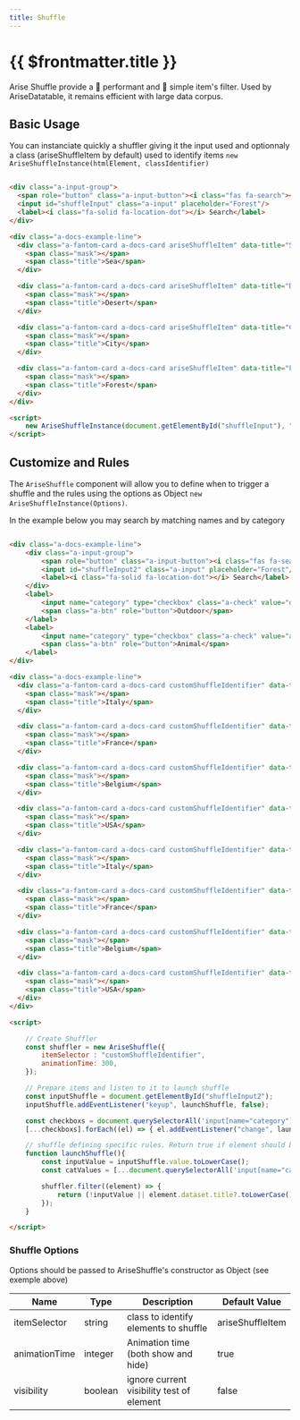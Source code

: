 ```yaml
---
title: Shuffle
---
```


# {{ $frontmatter.title }}

Arise Shuffle provide a 💪 performant and 🧠 simple item's filter. Used by AriseDatatable, it remains efficient with large data corpus.

## Basic Usage

You can instanciate quickly a shuffler giving it the input used and optionnaly a class (ariseShuffleItem by default) used to identify items `new AriseShuffleInstance(htmlElement, classIdentifier)`

<PreviewAndCopyCode>

```html

<div class="a-input-group">
  <span role="button" class="a-input-button"><i class="fas fa-search"></i></span>
  <input id="shuffleInput" class="a-input" placeholder="Forest"/>
  <label><i class="fa-solid fa-location-dot"></i> Search</label>
</div>

<div class="a-docs-example-line">
  <div class="a-fantom-card a-docs-card ariseShuffleItem" data-title="Sea" style="background-image:url('https://picsum.photos/id/16/200');">
    <span class="mask"></span>
    <span class="title">Sea</span>
  </div>

  <div class="a-fantom-card a-docs-card ariseShuffleItem" data-title="Desert" style="background-image:url('https://picsum.photos/id/46/200');">
    <span class="mask"></span>
    <span class="title">Desert</span>
  </div>

  <div class="a-fantom-card a-docs-card ariseShuffleItem" data-title="City" style="background-image:url('https://picsum.photos/id/57/200');">
    <span class="mask"></span>
    <span class="title">City</span>
  </div>

  <div class="a-fantom-card a-docs-card ariseShuffleItem" data-title="Forest" style="background-image:url('https://picsum.photos/id/412/200');">
    <span class="mask"></span>
    <span class="title">Forest</span>
  </div>
</div>

```

```html
<script>
    new AriseShuffleInstance(document.getElementById("shuffleInput"), "ariseShuffleItem");
</script>
```

</PreviewAndCopyCode>

## Customize and Rules

The `AriseShuffle` component will allow you to define when to trigger a shuffle and the rules using the options as Object `new AriseShuffleInstance(Options)`.

In the example below you may search by matching names and by category

<PreviewAndCopyCode>

```html

<div class="a-docs-example-line">
    <div class="a-input-group">
        <span role="button" class="a-input-button"><i class="fas fa-search"></i></span>
        <input id="shuffleInput2" class="a-input" placeholder="Forest"/>
        <label><i class="fa-solid fa-location-dot"></i> Search</label>
    </div>
    <label>
		<input name="category" type="checkbox" class="a-check" value="outdoor" checked>
		<span class="a-btn" role="button">Outdoor</span>
	</label>
	<label>
		<input name="category" type="checkbox" class="a-check" value="animal" checked>
		<span class="a-btn" role="button">Animal</span>
	</label>
</div>

<div class="a-docs-example-line">
  <div class="a-fantom-card a-docs-card customShuffleIdentifier" data-title="Italy" data-category="outdoor" style="background-image:url('https://picsum.photos/id/16/200');">
    <span class="mask"></span>
    <span class="title">Italy</span>
  </div>

  <div class="a-fantom-card a-docs-card customShuffleIdentifier" data-title="France" data-category="outdoor" style="background-image:url('https://picsum.photos/id/46/200');">
    <span class="mask"></span>
    <span class="title">France</span>
  </div>

  <div class="a-fantom-card a-docs-card customShuffleIdentifier" data-title="Belgium" data-category="outdoor" style="background-image:url('https://picsum.photos/id/57/200');">
    <span class="mask"></span>
    <span class="title">Belgium</span>
  </div>

  <div class="a-fantom-card a-docs-card customShuffleIdentifier" data-title="USA" data-category="outdoor" style="background-image:url('https://picsum.photos/id/412/200');">
    <span class="mask"></span>
    <span class="title">USA</span>
  </div>

  <div class="a-fantom-card a-docs-card customShuffleIdentifier" data-title="Italy" data-category="animal" style="background-image:url('https://picsum.photos/id/718/200');">
    <span class="mask"></span>
    <span class="title">Italy</span>
  </div>

  <div class="a-fantom-card a-docs-card customShuffleIdentifier" data-title="France" data-category="animal" style="background-image:url('https://picsum.photos/id/659/200');">
    <span class="mask"></span>
    <span class="title">France</span>
  </div>

  <div class="a-fantom-card a-docs-card customShuffleIdentifier" data-title="Belgium" data-category="animal" style="background-image:url('https://picsum.photos/id/790/200');">
    <span class="mask"></span>
    <span class="title">Belgium</span>
  </div>

  <div class="a-fantom-card a-docs-card customShuffleIdentifier" data-title="USA" data-category="animal" style="background-image:url('https://picsum.photos/id/783/200');">
    <span class="mask"></span>
    <span class="title">USA</span>
  </div>
</div>
```


```html
<script>

    // Create Shuffler
    const shuffler = new AriseShuffle({
        itemSelector : "customShuffleIdentifier",
        animationTime: 300,
    });

    // Prepare items and listen to it to launch shuffle
    const inputShuffle = document.getElementById("shuffleInput2");
    inputShuffle.addEventListener("keyup", launchShuffle, false);

    const checkboxs = document.querySelectorAll('input[name="category"]');
    [...checkboxs].forEach((el) => { el.addEventListener("change", launchShuffle, false) });

    // shuffle defining specific rules. Return true if element should be visible, false otherwise.
    function launchShuffle(){
        const inputValue = inputShuffle.value.toLowerCase();
        const catValues = [...document.querySelectorAll('input[name="category"]:checked')].map((el) => { return el.value.toLowerCase() });

        shuffler.filter((element) => {
            return (!inputValue || element.dataset.title?.toLowerCase().includes(inputValue)) && catValues.includes(element.dataset.category?.toLowerCase())
        });
    }

</script>
```

</PreviewAndCopyCode>


### Shuffle Options

Options should be passed to AriseShuffle's constructor as Object (see exemple above)

| Name                  | Type              | Description                                                                                              | Default Value             |
| -------------------   | ----------------- | -------------------------------------------------------------------------------------------------------- | ------------------------- |
| itemSelector          | string            | class to identify elements to shuffle                                                                    | ariseShuffleItem           |
| animationTime         | integer           | Animation time (both show and hide)                                                                      | true                      |
| visibility            | boolean           | ignore current visibility test of element                                                                | false                     |
